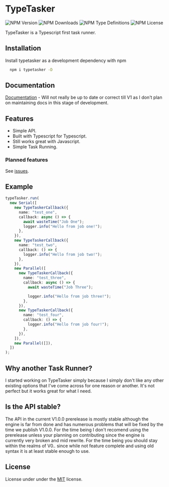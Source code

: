 # TypeTasker

![NPM Version](https://img.shields.io/npm/v/typetasker)
![NPM Downloads](https://img.shields.io/npm/dw/typeTasker)
![NPM Type Definitions](https://img.shields.io/npm/types/typetasker)
![NPM License](https://img.shields.io/npm/l/typetasker)

TypeTasker is a Typescript first task runner.

## Installation

Install typetasker as a development dependency with npm

```bash
  npm i typetasker -D
```

## Documentation

[Documentation](https://github.com/ParadoxicalSerenity/TypeTasker/wiki) - Will not really be up to date or correct till V1 as I don't plan on maintaining docs in this stage of development.

## Features

- Simple API.
- Built with Typescript for Typescript.
- Still works great with Javascript.
- Simple Task Running.

### Planned features

See [issues](https://github.com/ParadoxicalSerenity/TypeTasker/issues).

## Example

```typescript
typeTasker.run(
  new Serial([
    new TypeTaskerCallback({
      name: "test_one",
      callback: async () => {
        await wasteTime("Job One");
        logger.info("Hello from job one!");
      },
    }),
    new TypeTaskerCallback({
      name: "test_two",
      callback: () => {
        logger.info("Hello from job two!");
      },
    }),
    new Parallel([
      new TypeTaskerCallback({
        name: "test_three",
        callback: async () => {
          await wasteTime("Job Three");

          logger.info("Hello from job three!");
        },
      }),
      new TypeTaskerCallback({
        name: "test_four",
        callback: () => {
          logger.info("Hello from job four!");
        },
      }),
    ]),
    new Parallel([]),
  ])
);
```

## Why another Task Runner?

I started working on TypeTasker simply because I simply don't like any other existing options that I've come across for one reason or another. It's not perfect but it works great for what I need.

## Is the API stable?

The API in the current V1.0.0 prerelease is mostly stable although the engine is far from done and has numerous problems that will be fixed by the time we publish V1.0.0. For the time being I don't recomend using the prerelease unless your planning on contributing since the engine is currently very broken and mid rewrite. For the time being you should stay within the realms of V0._._ since while not feature complete and using old syntax it is at least stable enough to use.

## License

License under under the [MIT](https://choosealicense.com/licenses/mit/) license.
